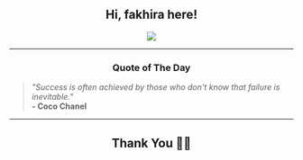 <h2 align="center"> Hi, fakhira here!</h2>

<p align="center">
<a href="https://github.com/fakhiralkda" alt="github streak"><img src="https://dvst-streak.herokuapp.com/?user=fakhiralkda&theme=tokyonight&fire=DD472C"></a>
</p>

<hr>
<h3 align="center">Quote of The Day</h3>
<p align="center">
<blockquote>
<i>"Success is often achieved by those who don't know that failure is inevitable."</i>
<br>
<b>- Coco Chanel</b>
</blockquote>
</p>


<hr>
<h2 align="center">Thank You 🙏🏼</h2>
